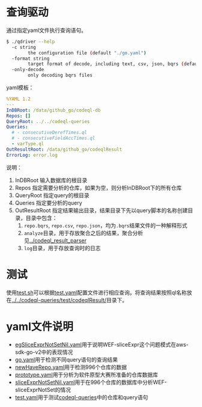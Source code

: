 # 查询驱动

通过指定yaml文件执行查询语句。

```bash
$ ./qdriver --help 
  -c string
        the configuration file (default "./go.yaml")
  -format string
        target format of decode, including text, csv, json, bqrs (default "csv")
  -only-decode
        only decoding bqrs files
```

yaml模板：

```yaml
%YAML 1.2
---
InDBRoot: /data/github_go/codeql-db
Repos: []
QueryRoot: ../../codeql-queries
Queries:
  # - consecutiveDerefTimes.ql
  # - consecutiveFieldAccTimes.ql
  - varType.ql
OutResultRoot: /data/github_go/codeqlResult
ErrorLog: error.log
```

说明：
1. InDBRoot 输入数据库的根目录
2. Repos 指定需要分析的仓库，如果为空，则分析InDBRoot下的所有仓库
3. QueryRoot 指定query的根目录
4. Queries 指定要分析的query
5. OutResultRoot 指定结果输出目录，结果目录下先以query脚本的名称创建目录，目录中包含：
   1. `repo.bqrs`, `repo.csv`, `repo.json`，均为`.bqrs`结果文件的一种解释形式
   2. `analyze`目录，用于存放聚合之后的结果，聚合分析见[../codeql_result_parser](../codeql_result_parser)
   3. `log`目录，用于存放查询时的日志

# 测试

使用[test.sh](./test.sh)可以根据[test.yaml](./test.yaml)配置文件进行相应查询。将查询结果按照ql名称放在[../../codeql-queries/test/codeqlResult/](../../codeql-queries/test/codeqlResult/)目录下。

# yaml文件说明

- [egSliceExprNotSetNil.yaml](./egSliceExprNotSetNil.yaml)用于说明WEF-sliceExpr这个问题模式在aws-sdk-go-v2中的表现情况
- [go.yaml](./go.yaml)用于检测不同query语句的查询结果
- [newHaveRepo.yaml](./newHaveRepo.yaml)用于检测996个仓库的数据
- [prototype.yaml](./prototype.yaml)用于分析为软件原型大赛所准备的仓库数据库
- [sliceExprNotSetNil.yaml](./sliceExprNotSetNil.yaml)用于在996个仓库的数据库中分析WEF-sliceExprNotSet的情况
- [test.yaml](./test.yaml)用于测试[codeql-queries](../../codeql-queries/)中的仓库和query语句

